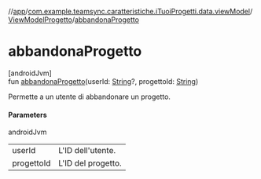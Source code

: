 //[app](../../../index.md)/[com.example.teamsync.caratteristiche.iTuoiProgetti.data.viewModel](../index.md)/[ViewModelProgetto](index.md)/[abbandonaProgetto](abbandona-progetto.md)

# abbandonaProgetto

[androidJvm]\
fun [abbandonaProgetto](abbandona-progetto.md)(userId: [String](https://kotlinlang.org/api/latest/jvm/stdlib/kotlin/-string/index.html)?, progettoId: [String](https://kotlinlang.org/api/latest/jvm/stdlib/kotlin/-string/index.html))

Permette a un utente di abbandonare un progetto.

#### Parameters

androidJvm

| | |
|---|---|
| userId | L'ID dell'utente. |
| progettoId | L'ID del progetto. |

